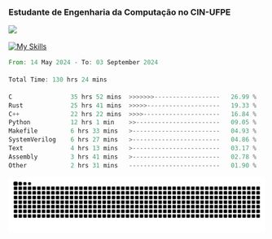 
### Estudante de Engenharia da Computação no CIN-UFPE
<div>
      <!--<img width=400 src="https://github-readme-stats.vercel.app/api?username=Zed201&show_icons=true&theme=tokyonight" /-->
      <img width=400 src='https://leetcode.card.workers.dev/Zed201?theme=nord&font=baloo&extension=null' />
</div>


[![My Skills](https://skillicons.dev/icons?i=c,cpp,rust,py,java,neovim&theme=dark)](https://skillicons.dev)

<!--START_SECTION:waka-->

```rust
From: 14 May 2024 - To: 03 September 2024

Total Time: 130 hrs 24 mins

C                35 hrs 52 mins  >>>>>>>------------------   26.99 %
Rust             25 hrs 41 mins  >>>>>--------------------   19.33 %
C++              22 hrs 22 mins  >>>>---------------------   16.84 %
Python           12 hrs 1 min    >>-----------------------   09.05 %
Makefile         6 hrs 33 mins   >------------------------   04.93 %
SystemVerilog    6 hrs 27 mins   >------------------------   04.86 %
Text             4 hrs 13 mins   >------------------------   03.17 %
Assembly         3 hrs 41 mins   >------------------------   02.78 %
Other            2 hrs 31 mins   -------------------------   01.90 %
```

<!--END_SECTION:waka-->

<picture>
  <source media="(prefers-color-scheme: dark)" srcset="https://github.com/Zed201/Zed201/blob/output/github-contribution-grid-snake-dark.svg" />
  <img alt="github-snake" src="https://github.com/Zed201/Zed201/blob/output/github-contribution-grid-snake-dark.svg" />
</picture>
